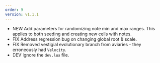 ```yaml
---
order: 9
version: v1.1.1
---
```

- <span class="badge badge-pill badge-success">NEW</span> Add parameters for randomizing note min and max ranges. This applies to both seeding and creating new cells with notes. 
- <span class="badge badge-pill badge-primary">FIX</span> Address regression bug on changing global root & scale.
- <span class="badge badge-pill badge-primary">FIX</span> Removed vestigial evolutionary branch from aviaries - they erroneously had `Velocity`.
- <span class="badge badge-pill badge-secondary">DEV</span> Ignore the `dev.lua` file.
